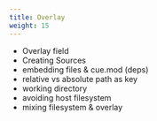 ```yaml
---
title: Overlay
weight: 15
---
```



- Overlay field
- Creating Sources
- embedding files & cue.mod (deps)
- relative vs absolute path as key
- working directory
- avoiding host filesystem
- mixing filesystem & overlay


